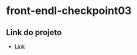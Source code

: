 # front-endI-checkpoint03
## Link do projeto
- <a href="https://wagnermor.github.io/front-endI-checkpoint03/" target="_blank">Link</a>
